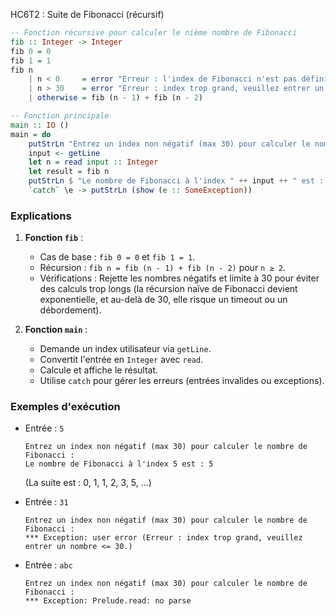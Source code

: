 HC6T2 : Suite de Fibonacci (récursif)
```haskell
-- Fonction récursive pour calculer le nième nombre de Fibonacci
fib :: Integer -> Integer
fib 0 = 0
fib 1 = 1
fib n
    | n < 0     = error "Erreur : l'index de Fibonacci n'est pas défini pour les nombres négatifs."
    | n > 30    = error "Erreur : index trop grand, veuillez entrer un nombre <= 30."
    | otherwise = fib (n - 1) + fib (n - 2)

-- Fonction principale
main :: IO ()
main = do
    putStrLn "Entrez un index non négatif (max 30) pour calculer le nombre de Fibonacci :"
    input <- getLine
    let n = read input :: Integer
    let result = fib n
    putStrLn $ "Le nombre de Fibonacci à l'index " ++ input ++ " est : " ++ show result
    `catch` \e -> putStrLn (show (e :: SomeException))
```

### Explications
1. **Fonction `fib`** :
   - Cas de base : `fib 0 = 0` et `fib 1 = 1`.
   - Récursion : `fib n = fib (n - 1) + fib (n - 2)` pour `n ≥ 2`.
   - Vérifications : Rejette les nombres négatifs et limite à 30 pour éviter des calculs trop longs (la récursion naïve de Fibonacci devient exponentielle, et au-delà de 30, elle risque un timeout ou un débordement).

2. **Fonction `main`** :
   - Demande un index utilisateur via `getLine`.
   - Convertit l'entrée en `Integer` avec `read`.
   - Calcule et affiche le résultat.
   - Utilise `catch` pour gérer les erreurs (entrées invalides ou exceptions).

### Exemples d'exécution
- Entrée : `5`
  ```
  Entrez un index non négatif (max 30) pour calculer le nombre de Fibonacci :
  Le nombre de Fibonacci à l'index 5 est : 5
  ```
  (La suite est : 0, 1, 1, 2, 3, 5, ...)

- Entrée : `31`
  ```
  Entrez un index non négatif (max 30) pour calculer le nombre de Fibonacci :
  *** Exception: user error (Erreur : index trop grand, veuillez entrer un nombre <= 30.)
  ```

- Entrée : `abc`
  ```
  Entrez un index non négatif (max 30) pour calculer le nombre de Fibonacci :
  *** Exception: Prelude.read: no parse
  ```

